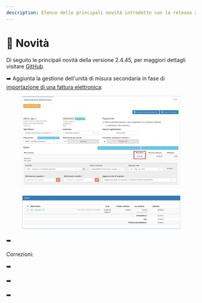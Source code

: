```yaml
---
description: Elenco delle principali novità introdotte con la release 2.4.45.
---
```


# 📣 Novità

Di seguito le principali novità della versione 2.4.45, per maggiori dettagli visitare [GitHub](https://github.com/devcode-it/openstamanager).

➡️  Aggiunta la gestione dell'unità di misura secondaria in fase di [importazione di una fattura elettronica](openstamanager/modules/acquisti/fatturediacquisto/fatturazione-elettronica.md):

<figure><img src=".gitbook/assets/immagine (6).png" alt=""><figcaption></figcaption></figure>

<figure><img src=".gitbook/assets/immagine (5).png" alt=""><figcaption></figcaption></figure>

➡️&#x20;

Correzioni:

➡️ &#x20;

➡️ &#x20;

➡️&#x20;
